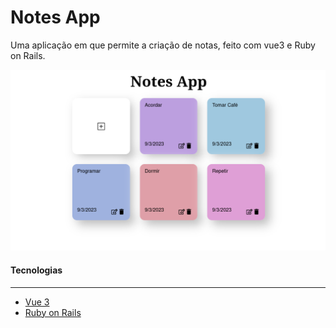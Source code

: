 # Notes App

Uma aplicação em que permite a criação de notas, feito com vue3 e Ruby on Rails.

![London](./screenshots/notes-app.png)

#### Tecnologias
---

- [Vue 3](https://vuejs.org/)
- [Ruby on Rails](https://www.weatherapi.com/)